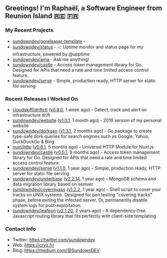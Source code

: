 ## Greetings! I'm Raphaël, a Software Engineer from Reunion Island 🇷🇪 🇫🇷

### My Recent Projects


- [sundowndev/goreleaser-template](https://github.com/sundowndev/goreleaser-template) - 
- [sundowndev/status](https://github.com/sundowndev/status) - :chart_with_upwards_trend: Uptime monitor and status page for my infrastructure, powered by @upptime 
- [sundowndev/ama](https://github.com/sundowndev/ama) - Ask me anything!
- [sundowndev/castle](https://github.com/sundowndev/castle) - Access token management library for Go. Designed for APIs that need a rate and time limited access control feature.
- [sundowndev/serve](https://github.com/sundowndev/serve) - Simple, production ready, HTTP server for static file serving

### Recent Releases I Worked On


- [cloudskiff/driftctl](https://github.com/cloudskiff/driftctl) ([v0.8.0](https://github.com/cloudskiff/driftctl/releases/tag/v0.8.0), 1 week ago) - Detect, track and alert on infrastructure drift
- [sundowndev/website](https://github.com/sundowndev/website) ([v1.0.1](https://github.com/sundowndev/website/releases/tag/v1.0.1), 1 month ago) - 2019 version of my personal website
- [sundowndev/dorkgen](https://github.com/sundowndev/dorkgen) ([v1.3.1](https://github.com/sundowndev/dorkgen/releases/tag/v1.3.1), 2 months ago) - Go package to create type-safe dork queries for search engines such as Google, Yahoo, DuckDuckGo &amp; Bing
- [nuxt/http](https://github.com/nuxt/http) ([v0.6.1](https://github.com/nuxt/http/releases/tag/v0.6.1), 5 months ago) - Universal HTTP Module for Nuxt.js
- [sundowndev/castle](https://github.com/sundowndev/castle) ([v0.0.1](https://github.com/sundowndev/castle/releases/tag/v0.0.1), 9 months ago) - Access token management library for Go. Designed for APIs that need a rate and time limited access control feature.
- [sundowndev/serve](https://github.com/sundowndev/serve) ([v1.1.0](https://github.com/sundowndev/serve/releases/tag/v1.1.0), 1 year ago) - Simple, production ready, HTTP server for static file serving
- [sundowndev/underbase](https://github.com/sundowndev/underbase) ([v2.2.14](https://github.com/sundowndev/underbase/releases/tag/v2.2.14), 1 year ago) - MongoDB schema and data migration library based on semver
- [sundowndev/covermyass](https://github.com/sundowndev/covermyass) ([v1.2.2](https://github.com/sundowndev/covermyass/releases/tag/v1.2.2), 1 year ago) - Shell script to cover your tracks on UNIX systems. Designed for pen testing &#34;covering tracks&#34; phase, before exiting the infected server. Or, permanently disable system logs for post-exploitation.
- [sundowndev/leafeon](https://github.com/sundowndev/leafeon) ([v2.1.20](https://github.com/sundowndev/leafeon/releases/tag/v2.1.20), 2 years ago) - A dependency-free Javascript routing library that fits perfectly with client-side templating

### Contact Info

- Twitter: https://twitter.com/sundowndev
- Web: https://crvx.fr/
- Blog: https://medium.com/@SundownDEV
